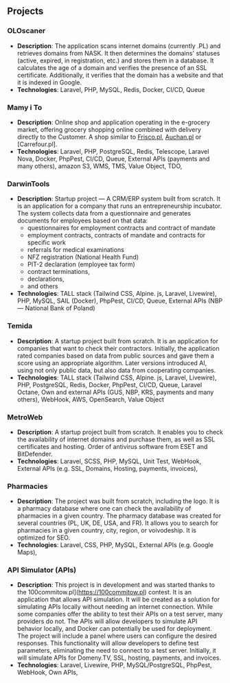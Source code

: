 ## Projects

### OLOscaner
- **Description**: The application scans internet domains (currently .PL) and retrieves domains from NASK. It then determines the domains' statuses (active, expired, in registration, etc.) and stores them in a database. It calculates the age of a domain and verifies the presence of an SSL certificate. Additionally, it verifies that the domain has a website and that it is indexed in Google.
- **Technologies**: Laravel, PHP, MySQL, Redis, Docker, CI/CD, Queue

### Mamy i To
- **Description**: Online shop and application operating in the e-grocery market, offering grocery shopping online combined with delivery directly to the Customer. A shop similar to [Frisco.pl](https://www.frisco.pl), [Auchan.pl](https://www.auchan.pl) or [Carrefour.pl].
- **Technologies**: Laravel, PHP, PostgreSQL, Redis, Telescope, Laravel Nova, Docker, PhpPest, CI/CD, Queue, External APIs (payments and many others), amazon S3, WMS, TMS, Value Object, TDO,

### DarwinTools
- **Description**: Startup project — A CRM/ERP system built from scratch. It is an application for a company that runs an entrepreneurship incubator.
  The system collects data from a questionnaire and generates documents for employees based on that data:
  - questionnaires for employment contracts and contract of mandate
  - employment contracts, contracts of mandate and contracts for specific work
  - referrals for medical examinations
  - NFZ registration (National Health Fund)
  - PIT-2 declaration (employee tax form)
  - contract terminations,
  - declarations,
  - and others
- **Technologies**: TALL stack (Tailwind CSS, Alpine. js, Laravel, Livewire), PHP, MySQL, SAIL (Docker), PhpPest, CI/CD, Queue, External APIs (NBP — National Bank of Poland)

### Temida
- **Description**: A startup project built from scratch. It is an application for companies that want to check their contractors.
  Initially, the application rated companies based on data from public sources and gave them a score using an appropriate algorithm.
  Later versions introduced AI, using not only public data, but also data from cooperating companies.
- **Technologies**: TALL stack (Tailwind CSS, Alpine. js, Laravel, Livewire), PHP, PostgreSQL, Redis, Docker, PhpPest, CI/CD, Queue, Laravel Octane, Own and external APIs (GUS, NBP, KRS, payments and many others), WebHook, AWS, OpenSearch, Value Object

### MetroWeb
- **Description**: A startup project built from scratch. It enables you to check the availability of internet domains and purchase them, as well as SSL certificates and hosting.
Order of antivirus software from ESET and BitDefender.
- **Technologies**: Laravel, SCSS, PHP, MySQL, Unit Test, WebHook, External APIs (e.g. SSL, Domains, Hosting, payments, invoices),

### Pharmacies
- **Description**: The project was built from scratch, including the logo. It is a pharmacy database where one can check the availability of pharmacies in a given country.
  The pharmacy database was created for several countries (PL, UK, DE, USA, and FR).
  It allows you to search for pharmacies in a given country, city, region, or voivodeship.
  It is optimized for SEO.
- **Technologies**: Laravel, CSS, PHP, MySQL, External APIs (e.g. Google Maps),

### API Simulator (APIs)
- **Description**: This project is in development and was started thanks to the 100commitow.pl](https://100commitow.pl) contest. It is an application that allows API simulation.
  It will be created as a solution for simulating APIs locally without needing an internet connection.
  While some companies offer the ability to test their APIs on a test server, many providers do not.
  The APIs will allow developers to simulate API behavior locally, and Docker can potentially be used for deployment.
  The project will include a panel where users can configure the desired responses.
  This functionality will allow developers to define test parameters, eliminating the need to connect to a test server.
  Initially, it will simulate APIs for Domeny.TV, SSL, hosting, payments, and invoices.
- **Technologies**: Laravel, Livewire, PHP, MySQL/PostgreSQL, PhpPest, WebHook, Own APIs,